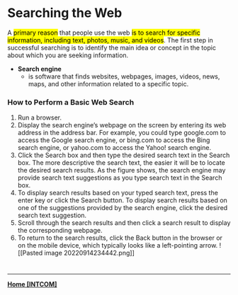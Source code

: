 # Searching the Web
A <mark class="hltr-blue">primary reason</mark> that people use the web <mark class="hltr-blue">is to search for specific information, including text, photos, music, and videos</mark>. The first step in successful searching is to identify the main idea or concept in the topic about which you are seeking information.

- **Search engine**
	- is software that finds websites, webpages, images, videos, news, maps, and other information related to a specific topic.
### How to Perform a Basic Web Search
1.  Run a browser. 
2.  Display the search engine’s webpage on the screen by entering its web address in the address bar. For example, you could type google.com to access the Google search engine, or bing.com to access the Bing search engine, or yahoo.com to access the Yahoo! search engine.
3.  Click the Search box and then type the desired search text in the Search box. The more descriptive the search text, the easier it will be to locate the desired search results. As the figure shows, the search engine may provide search text suggestions as you type search text in the Search box.
4.  To display search results based on your typed search text, press the enter key or click the Search button. To display search results based on one of the suggestions provided by the search engine, click the desired search text suggestion.
5.  Scroll through the search results and then click a search result to display the corresponding webpage.
6.  To return to the search results, click the Back button in the browser or on the mobile device, which typically looks like a left-pointing arrow.
![[Pasted image 20220914234442.png]]


# 
---
**[Home [INTCOM]](INTCOM11.md)**